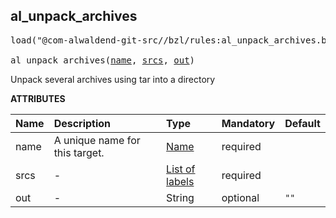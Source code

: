 <!-- Generated with Stardoc: http://skydoc.bazel.build -->



<a id="al_unpack_archives"></a>

## al_unpack_archives

<pre>
load("@com-alwaldend-git-src//bzl/rules:al_unpack_archives.bzl", "al_unpack_archives")

al_unpack_archives(<a href="#al_unpack_archives-name">name</a>, <a href="#al_unpack_archives-srcs">srcs</a>, <a href="#al_unpack_archives-out">out</a>)
</pre>

Unpack several archives using tar into a directory

**ATTRIBUTES**


| Name  | Description | Type | Mandatory | Default |
| :------------- | :------------- | :------------- | :------------- | :------------- |
| <a id="al_unpack_archives-name"></a>name |  A unique name for this target.   | <a href="https://bazel.build/concepts/labels#target-names">Name</a> | required |  |
| <a id="al_unpack_archives-srcs"></a>srcs |  -   | <a href="https://bazel.build/concepts/labels">List of labels</a> | required |  |
| <a id="al_unpack_archives-out"></a>out |  -   | String | optional |  `""`  |


